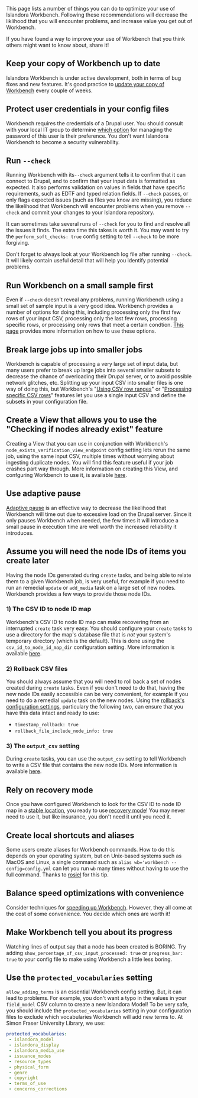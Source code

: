 
This page lists a number of things you can do to optimize your use of Islandora Workbench. Following these recommendations will decrease the liklihood that you will encounter problems, and increase value you get out of Workbench.

If you have found a way to improve your use of Workbench that you think others might want to know about, share it!

## Keep your copy of Workbench up to date

Islandora Workbench is under active development, both in terms of bug fixes and new features. It's good practice to [update your copy of Workbench](/islandora_workbench_docs/installation/#updating-islandora-workbench) every couple of weeks.

## Protect user credentials in your config files

Workbench requires the credentials of a Drupal user. You should consult with your local IT group to determine [which option](https://mjordan.github.io/islandora_workbench_docs/installation/#password-management) for managing the password of this user is their preference. You don't want Islandora Workbench to become a security vulnerability.

## Run `--check`

Running Workbench with its`--check` argument tells it to confirm that it can connect to Drupal, and to confirm that your input data is formatted as expected. It also performs validation on values in fields that have specific requirements, such as EDTF and typed relation fields. If `--check` passes, or only flags expected issues (such as files you know are missing), you reduce the likelihood that Workbench will encounter problems when you remove `--check` and commit your changes to your Islandora repository.

It can sometimes take several runs of `--check` for you to find and resolve all the issues it finds. The extra time this takes is worth it. You may want to try the `perform_soft_checks: true` config setting to tell `--check` to be more forgiving.

Don't forget to always look at your Workbench log file after running `--check`. It will likely contain useful detail that will help you identify potential problems.

## Run Workbench on a small sample first

Even if `--check` doesn't reveal any problems, running Workbench using a small set of sample input is a very good idea. Workbench provides a number of options for doing this, including processing only the first few rows of your input CSV, processing only the last few rows, processing specific rows, or processing only rows that meet a certain condtion. [This page](/islandora_workbench_docs/ignoring_csv_rows_and_columns/) provides more information on how to use these options.


## Break large jobs up into smaller jobs

Workbench is capable of processing a very large set of input data, but many users prefer to break up large jobs into several smaller subsets to decrease the chance of overloading their Drupal server, or to avoid possible network glitches, etc. Splitting up your input CSV into smaller files is one way of doing this, but Workbench's  "[Using CSV row ranges](https://mjordan.github.io/islandora_workbench_docs/ignoring_csv_rows_and_columns/#using-csv-row-ranges)" or "[Processing specific CSV rows](https://mjordan.github.io/islandora_workbench_docs/ignoring_csv_rows_and_columns/#processing-specific-csv-rows)" features let you use a single input CSV and define the subsets in your configuration file.

## Create a View that allows you to use the "Checking if nodes already exist" feature

Creating a View that you can use in conjunction with Workbench's `node_exists_verification_view_endpoint` config setting lets rerun the same job, using the same input CSV, multiple times without worrying about ingesting duplicate nodes. You will find this feature useful if your job crashes part way through. More information on creating this View, and confguring Workbench to use it, is available [here](/islandora_workbench_docs/checking_if_nodes_exist/).

## Use adaptive pause

[Adaptive pause](/islandora_workbench_docs/reducing_load/#adaptive-pause) is an effective way to decrease the likelihood that Workbench will time out due to excessive load on the Drupal server. Since it only pauses Workbench when needed, the few times it will introduce a small pause in execution time are well worth the increased reliability it introduces.

## Assume you will need the node IDs of items you create later

Having the node IDs generated during `create` tasks, and being able to relate them to a given Workbench job, is very useful, for example if you need to run an remedial `update` or `add_media` task on a large set of new nodes. Workbench provides a few ways to provide those node IDs.

### 1) The CSV ID to node ID map

Workbench's CSV ID to node ID map can make recovering from an interrupted `create` task very easy. You should configure your `create` tasks to use a directory for the map's database file that is *not* your system's temporary directory (which is the default). This is done using the `csv_id_to_node_id_map_dir` configuration setting. More information is available [here](/islandora_workbench_docs/csv_id_to_node_id_map/#defining-the-location-of-your-csv-id-to-node-id-map-file).


### 2) Rollback CSV files

You should always assume that you will need to roll back a set of nodes created during `create` tasks. Even if you don't need to do that, having the new node IDs easily accessible can be very convenient, for example if you need to do a remedial `update` task on the new nodes. Using the [rollback's configuration settings](/islandora_workbench_docs/rolling_back/), particulary the following two, can ensure that you have this data intact and ready to use:

- `timestamp_rollback: true`
- `rollback_file_include_node_info: true`

### 3) The `output_csv` setting

During `create` tasks, you can use the `output_csv` setting to tell Workbench to write a CSV file that contains the new node IDs. More information is available [here](/islandora_workbench_docs/generating_csv_files/#csv-file-containing-a-row-for-every-newly-created-node).

## Rely on recovery mode

Once you have configured Workbench to look for the CSV ID to node ID map in a [stable location](/islandora_workbench_docs/csv_id_to_node_id_map/#defining-the-location-of-your-csv-id-to-node-id-map-file), you ready to use [recovery mode](/islandora_workbench_docs/recovery_mode/)! You may never need to use it, but like insurance, you don't need it until you need it.

## Create local shortcuts and aliases

Some users create aliases for Workbench commands. How to do this depends on your operating system, but on Unix-based systems such as MacOS and Linux, a single command such as `alias wb='workbench --config=config.yml` can let you run `wb` many times without having to use the full command. Thanks to [rosiel](https://github.com/mjordan/islandora_workbench/issues/789#issuecomment-2189446853) for this tip.


## Balance speed optimizations with convenience

Consider techniques for [speeding up Workbench](/islandora_workbench_docs/troubleshooting/#workbench-is-slow). However, they all come at the cost of some convenience. You decide which ones are worth it!


## Make Workbench tell you about its progress

Watching lines of output say that a node has been created is BORING. Try adding `show_percentage_of_csv_input_processed: true` or `progress_bar: true` to your config file to make using Workbench a little less boring.


## Use the `protected_vocabularies` setting

`allow_adding_terms` is an essential Workbench config setting. But, it can lead to problems. For example, you don't want a typo in the values in your `field_model` CSV column to create a new Islandora Model! To be very safe, you should include the `protected_vocabularies` setting in your configuration files to exclude which vocabularies Workbench will add new terms to. At Simon Fraser University Library, we use:

```yml
protected_vocabularies:
 - islandora_model
 - islandora_display
 - islandora_media_use
 - issuance_modes
 - resource_types
 - physical_form
 - genre
 - copyright
 - terms_of_use
 - concerns_corrections
```